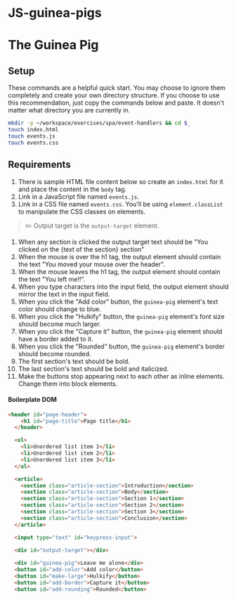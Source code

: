 # JS-guinea-pigs

# The Guinea Pig

## Setup

These commands are a helpful quick start. You may choose to ignore them completely and create your own directory structure. If you choose to use this recommendation, just copy the commands below and paste. It doesn't matter what directory you are currently in.

```bash
mkdir -p ~/workspace/exercises/spa/event-handlers && cd $_
touch index.html
touch events.js
touch events.css
```

## Requirements

1. There is sample HTML file content below so create an `index.html` for it and place the content in the `body` tag.
2. Link in a JavaScript file named `events.js`.
2. Link in a CSS file named `events.css`. You'll be using `element.classList` to manipulate the CSS classes on elements.


> :pencil2: Output target is the `output-target` element.

1. When any section is clicked the output target text should be "You clicked on the {text of the section} section"
2. When the mouse is over the h1 tag, the output element should contain the text "You moved your mouse over the header".
3. When the mouse leaves the h1 tag, the output element should contain the text "You left me!!".
4. When you type characters into the input field, the output element should mirror the text in the input field.
5. When you click the "Add color" button, the `guinea-pig` element's text color should change to blue.
6. When you click the "Hulkify" button, the `guinea-pig` element's font size should become much larger.
7. When you click the "Capture it" button, the `guinea-pig` element should have a border added to it.
8. When you click the "Rounded" button, the `guinea-pig` element's border should become rounded.
9. The first section's text should be bold.
10. The last section's text should be bold and italicized.
11. Make the buttons stop appearing next to each other as inline elements. Change them into block elements.

#### Boilerplate DOM

```html
<header id="page-header">
    <h1 id="page-title">Page title</h1>
  </header>

  <ul>
    <li>Unordered list item 1</li>
    <li>Unordered list item 2</li>
    <li>Unordered list item 3</li>
  </ul>

  <article>
    <section class="article-section">Introduction</section>
    <section class="article-section">Body</section>
    <section class="article-section">Section 1</section>
    <section class="article-section">Section 2</section>
    <section class="article-section">Section 3</section>
    <section class="article-section">Conclusion</section>
  </article>

  <input type="text" id="keypress-input">
  
  <div id="output-target"></div>

  <div id="guinea-pig">Leave me alone</div>
  <button id="add-color">Add color</button>
  <button id="make-large">Hulkify</button>
  <button id="add-border">Capture it</button>
  <button id="add-rounding">Rounded</button>